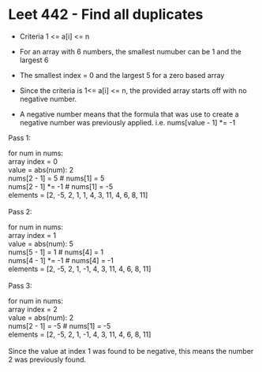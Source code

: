 # Leet 442 - Find all duplicates

* Criteria 1 <= a[i] <= n
* For an array with 6 numbers, the smallest numuber can be 1 and the largest 6
* The smallest index = 0 and the largest 5 for a zero based array

* Since the criteria is 1<= a[i] <= n, the provided array starts off with no negative number.
* A negative number means that the formula that was use to create a negative number was previously applied.
i.e. nums[value - 1] *= -1

Pass 1: 

for num in nums:\
    array index = 0\
    value = abs(num): 2\
    nums[2 - 1] = 5                                     # nums[1] = 5\
    nums[2 - 1] *= -1                                   # nums[1] = -5\
    elements = [2, -5, 2, 1, 1, 4, 3, 11, 4, 6, 8, 11]\
\
Pass 2:  

for num in nums:\
    array index = 1\
    value = abs(num): 5\
    nums[5 - 1] = 1                                     # nums[4] = 1\
    nums[4 - 1] *= -1                                   # nums[4] = -1\
    elements = [2, -5, 2, 1, -1, 4, 3, 11, 4, 6, 8, 11]\
\
Pass 3:  

for num in nums:\
    array index = 2\
    value = abs(num): 2\
    nums[2 - 1] = -5                                     # nums[1] = -5\
    elements = [2, -5, 2, 1, -1, 4, 3, 11, 4, 6, 8, 11]\
\
Since the value at index 1 was found to be negative, this means the number 2
was previously found.